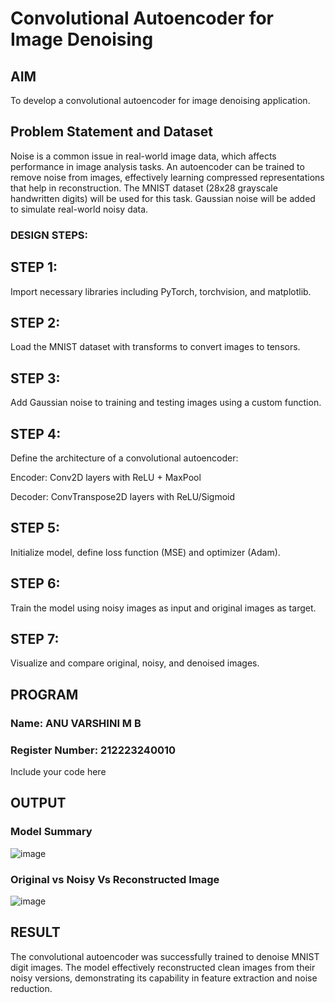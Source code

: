 # Convolutional Autoencoder for Image Denoising

## AIM

To develop a convolutional autoencoder for image denoising application.

## Problem Statement and Dataset

Noise is a common issue in real-world image data, which affects performance in image analysis tasks. An autoencoder can be trained to remove noise from images, effectively learning compressed representations that help in reconstruction. The MNIST dataset (28x28 grayscale handwritten digits) will be used for this task. Gaussian noise will be added to simulate real-world noisy data.

### DESIGN STEPS:
## STEP 1: 
Import necessary libraries including PyTorch, torchvision, and matplotlib.

## STEP 2: 
Load the MNIST dataset with transforms to convert images to tensors.

## STEP 3: 
Add Gaussian noise to training and testing images using a custom function.

## STEP 4: 
Define the architecture of a convolutional autoencoder:

Encoder: Conv2D layers with ReLU + MaxPool

Decoder: ConvTranspose2D layers with ReLU/Sigmoid

## STEP 5: 
Initialize model, define loss function (MSE) and optimizer (Adam).

## STEP 6: 
Train the model using noisy images as input and original images as target.

## STEP 7: 
Visualize and compare original, noisy, and denoised images.

## PROGRAM
### Name: ANU VARSHINI M B
### Register Number: 212223240010


Include your code here

## OUTPUT

### Model Summary

![image](https://github.com/user-attachments/assets/f1fb5a76-a90e-4684-9cde-5320a6edddf7)


### Original vs Noisy Vs Reconstructed Image

![image](https://github.com/user-attachments/assets/9d8c5036-43bd-4a68-8b22-3f264ffcb8d8)




## RESULT
The convolutional autoencoder was successfully trained to denoise MNIST digit images. The model effectively reconstructed clean images from their noisy versions, demonstrating its capability in feature extraction and noise reduction.
